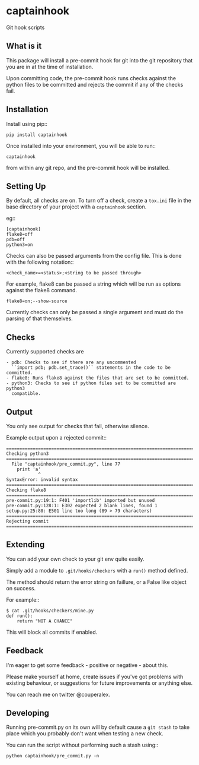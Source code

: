 captainhook
===========

Git hook scripts

What is it
----------

This package will install a pre-commit hook for git into the
git repository that you are in at the time of installation.

Upon committing code, the pre-commit hook runs checks against the python files
to be committed and rejects the commit if any of the checks fail.


Installation
------------

Install using pip::

    pip install captainhook

Once installed into your environment, you will be able to run::

    captainhook

from within any git repo, and the pre-commit hook will be installed.

Setting Up
----------

By default, all checks are on. To turn off a check, create a ``tox.ini`` file
in the base directory of your project with a ``captainhook`` section.

eg::


    [captainhook]
    flake8=off
    pdb=off
    python3=on


Checks can also be passed arguments from the config file. This is done with
the following notation::

    <check_name>=<status>;<string to be passed through>

For example, flake8 can be passed a string which will be run as options against
the flake8 command.

    flake8=on;--show-source

Currently checks can only be passed a single argument and must do the parsing
of that themselves.

Checks
------

Currently supported checks are

    - pdb: Checks to see if there are any uncommented
      ``import pdb; pdb.set_trace()`` statements in the code to be committed.
    - flake8: Runs flake8 against the files that are set to be committed.
    - python3: Checks to see if python files set to be committed are python3
      compatible.

Output
------

You only see output for checks that fail, otherwise silence.

Example output upon a rejected commit::


    ===============================================================================
    Checking python3
    ===============================================================================
      File "captainhook/pre_commit.py", line 77
        print 'a'
                ^
    SyntaxError: invalid syntax
    ===============================================================================
    Checking flake8
    ===============================================================================
    pre-commit.py:19:1: F401 'importlib' imported but unused
    pre-commit.py:128:1: E302 expected 2 blank lines, found 1
    setup.py:25:80: E501 line too long (89 > 79 characters)
    ===============================================================================
    Rejecting commit
    ===============================================================================


Extending
---------

You can add your own check to your git env quite easily.

Simply add a module to ``.git/hooks/checkers`` with a ``run()`` method defined.

The method should return the error string on faillure, or a False like object
on success.

For example::

    $ cat .git/hooks/checkers/mine.py
    def run():
        return "NOT A CHANCE"

This will block all commits if enabled.


Feedback
--------

I'm eager to get some feedback - positive or negative - about this.

Please make yourself at home, create issues if you've got problems with existing behaviour, or suggestions for future improvements or anything else.

You can reach me on twitter @couperalex.

Developing
----------

Running pre-commit.py on its own will by default cause a ``git stash`` to take
place which you probably don't want when testing a new check.

You can run the script without performing such a stash using::

    python captainhook/pre_commit.py -n
